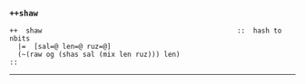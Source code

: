 ### `++shaw`

    ++  shaw                                                ::  hash to nbits
      |=  [sal=@ len=@ ruz=@]
      (~(raw og (shas sal (mix len ruz))) len)
    ::



***
